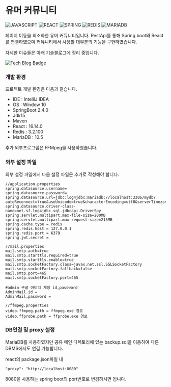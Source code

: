 # 유머 커뮤니티

![JAVASCRIPT](https://img.shields.io/badge/Javascript-F7DF1E?style=plastic&logo=Javascript&logoColor=white)
![REACT](https://img.shields.io/badge/REACT-61DAFB?style=plastic&logo=REACT&logoColor=white)
![SPRING](https://img.shields.io/badge/SPRING-6DB33F?style=plastic&logo=SPRING&logoColor=white)
![REDIS](https://img.shields.io/badge/REDIS-DC382D?style=plastic&logo=REDIS&logoColor=white)
![MARIADB](https://img.shields.io/badge/MariaDB-003545?style=plastic&logo=MariaDB&logoColor=white)


페이지 이동을 최소화한 유머 커뮤니티입니다.
RestApi를 통해 Spring boot와 React를 연결하였으며 커뮤니티에서 사용할 대부분의 기능을 구현하였습니다.

자세한 이슈들은 아래 기술블로그에 정리 중입니다.


[![Tech Blog Badge](http://img.shields.io/badge/-Tech%20blog-black?style=flat-square&logo=github&link=https://fri-seono.tistory.com/)](https://fri-seono.tistory.com/)


### 개발 환경

프로젝트 개발 환경은 다음과 같습니다.

* IDE : IntelliJ IDEA
* OS : Window 10
* SpringBoot 2.4.0
* Jdk15
* Maven
* React : 16.14.0
* Redis : 3.2.100
* MariaDB : 10.5

추가 외부프로그램은 FFMpeg을 사용하였습니다.

### 외부 설정 파일

외부 설정 파일에서 다음 설정 파일은 추가로 작성해야 합니다.

```
//application.properties
spring.datasource.username=
spring.datasource.password=
spring.datasource.url=jdbc:log4jdbc:mariadb://localhost:3306/mydb?autoReconnect=true&useUnicode=true&characterEncoding=utf8&serverTimezone=UTC
spring.datasource.driver-class-name=net.sf.log4jdbc.sql.jdbcapi.DriverSpy
spring.servlet.multipart.max-file-size=200MB
spring.servlet.multipart.max-request-size=215MB
spring.cache.type = redis
spring.redis.host = 127.0.0.1
spring.redis.port = 6379
spring.jwt.secret = 

//mail.properties
mail.smtp.auth=true
mail.smtp.starttls.required=true
mail.smtp.starttls.enable=true
mail.smtp.socketFactory.class=javax.net.ssl.SSLSocketFactory
mail.smtp.socketFactory.fallback=false
mail.smtp.port=465
mail.smtp.socketFactory.port=465

#admin 구글 아이디 계정 id,password
AdminMail.id = 
AdminMail.password = 

//ffmpeg.properties
video.ffmpeg.path = ffmpeg.exe 경로
video.ffprobe.path = ffprobe.exe 경로

```

### DB연결 및 proxy 설정

MariaDB를 사용하였지만 공유 메인 디렉토리에 있는 backup.sql을 이용하여 다른 DBMS에서도 연결 가능합니다.

react의 package.json파일 내 
```
"proxy": "http://localhost:8080"
```
8080을 사용하는 spring boot의 port번호로 변경하시면 됩니다.





